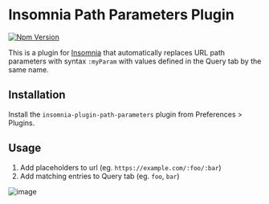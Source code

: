# Insomnia Path Parameters Plugin

[![Npm Version](https://img.shields.io/npm/v/insomnia-plugin-path-parameters.svg)](https://www.npmjs.com/package/insomnia-plugin-path-parameters)

This is a plugin for [Insomnia](https://insomnia.rest) that automatically replaces URL path
parameters with syntax `:myParam` with values defined in the Query tab by the same name.

## Installation

Install the `insomnia-plugin-path-parameters` plugin from Preferences > Plugins.

## Usage

1. Add placeholders to url (eg. `https://example.com/:foo/:bar`)
2. Add matching entries to Query tab (eg. `foo`, `bar`)

![image](https://user-images.githubusercontent.com/587576/77125299-a2153880-6a02-11ea-80aa-75f7a937fcbb.png)
